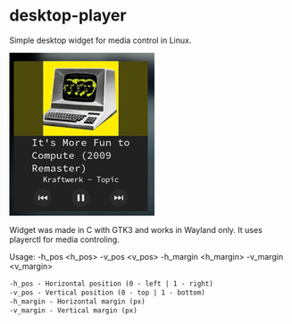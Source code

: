 # desktop-player
Simple desktop widget for media control in Linux.

![alt text](https://github.com/mikulskidawid/desktop-player/blob/main/widget_screenshot.png "creenshot")

Widget was made in C with GTK3 and works in Wayland only. It uses playerctl for media controling.

Usage: -h_pos <h_pos> -v_pos <v_pos> -h_margin <h_margin> -v_margin <v_margin>

    -h_pos - Horizontal position (0 - left | 1 - right)
    -v_pos - Vertical position (0 - top | 1 - bottom)
    -h_margin - Horizontal margin (px)
    -v_margin - Vertical margin (px)
